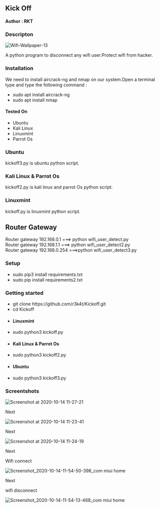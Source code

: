 <h2>Kick Off</h2>

<h4>Author : RKT</h4>

### Descripton ###

![Wifi-Wallpaper-13](https://user-images.githubusercontent.com/69615463/95957120-ecd22400-0e1c-11eb-923c-79e3cade1334.png)

A python program to disconnect any wifi user.Protect wifi from hacker.

### Installation ###

We need to install aircrack-ng and nmap on our system.Open a terminal type and type the following command :

<ul>
<li>sudo apt install aircrack-ng</li>
<li>sudo apt install nmap</li>
</ul>

#### Tested On ###

<ul>
<li>Ubuntu</li>
<li>Kali Linux</li>
<li>Linuxmint</li>
<li>Parrot Os</li>
</ul>

### Ubuntu ###

kickoff3.py  is ubuntu python script.

### Kali Linux & Parrot Os ###

kickoff2.py is kali linux and parrot Os python script.

### Linuxmint ###

kickoff.py is linuxmint python script.

## Router Gateway ###


Router gateway 192.168.0.1 ===> python wifi_user_detect.py 
<br>
Router gateway 192.168.1.1 ===> python wifi_user_detect2.py
<br>
Router gateway 192.168.0.254 ===>python wifi_user_detect3.py


### Setup ###

<ul>
<li>sudo pip3 install requirements.txt</li>
<li>sudo pip install requirements2.txt</li>
</ul> 

### Getting started ###

<ul>
<li>git clone https://github.com/r3k4t/Kickoff.git</li>
<li>cd Kickoff</li>
<li><h4>Linuxmint</h4></li>
<li>sudo python3 kickoff.py</li>
<li><h4>Kali Linux & Parrot Os</h4> </li>
<li>sudo python3 kickoff2.py</li>
<li><h4>Ubuntu</h4></li>
<li>sudo python3 kickoff3.py</li>
</ul>

###  Screentshots  ###

![Screenshot at 2020-10-14 11-27-21](https://user-images.githubusercontent.com/69615463/95953004-cf9a5700-0e16-11eb-9f8d-e1171bd0d251.png)

Next

![Screenshot at 2020-10-14 11-23-41](https://user-images.githubusercontent.com/69615463/95953161-1720e300-0e17-11eb-98fa-1e2cabcd2cbb.png)

Next

![Screenshot at 2020-10-14 11-24-19](https://user-images.githubusercontent.com/69615463/95953308-48011800-0e17-11eb-9e50-2a9dc5b5c37a.png)


Next

Wifi connect

![Screenshot_2020-10-14-11-54-50-398_com miui home](https://user-images.githubusercontent.com/69615463/95955440-a382d400-0e1e-11eb-842d-36bc49ac2637.jpg)

Next

wifi disconnect

![Screenshot_2020-10-14-11-54-13-468_com miui home](https://user-images.githubusercontent.com/69615463/95955279-674f7380-0e1e-11eb-8f04-3d21d4bdaca8.jpg)

